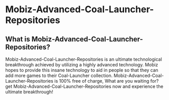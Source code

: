 # Mobiz-Advanced-Coal-Launcher-Repositories
## What is Mobiz-Advanced-Coal-Launcher-Repositories?
Mobiz-Advanced-Coal-Launcher-Repositories is an ultimate technological breakthrough achieved by utilizing a highly advanced technology. Mobiz hopes to provide this insane technology to aid in people so that they can add more games to their Coal-Launcher collection. Mobiz-Advanced-Coal-Launcher-Repositories is 100% free of charge, What are you waiting for? get Mobiz-Advanced-Coal-Launcher-Repositories now and experience the ultimate breakthrough!